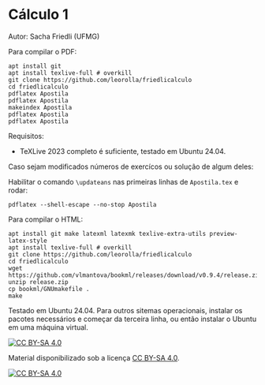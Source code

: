 # Cálculo 1

Autor: Sacha Friedli (UFMG)

Para compilar o PDF:

    apt install git
    apt install texlive-full # overkill
    git clone https://github.com/leorolla/friedlicalculo
    cd friedlicalculo
    pdflatex Apostila
    pdflatex Apostila
    makeindex Apostila
    pdflatex Apostila
    pdflatex Apostila

Requisitos:

- TeXLive 2023 completo é suficiente, testado em Ubuntu 24.04.

Caso sejam modificados números de exercícos ou solução de algum deles:

Habilitar o comando `\updateans` nas primeiras linhas de `Apostila.tex` e rodar:

    pdflatex --shell-escape --no-stop Apostila

Para compilar o HTML:

    apt install git make latexml latexmk texlive-extra-utils preview-latex-style
    apt install texlive-full # overkill
    git clone https://github.com/leorolla/friedlicalculo
    cd friedlicalculo
    wget https://github.com/vlmantova/bookml/releases/download/v0.9.4/release.zip
    unzip release.zip
    cp bookml/GNUmakefile .
    make

Testado em Ubuntu 24.04. Para outros sitemas operacionais, instalar os pacotes necessários e começar da terceira linha, ou então instalar o Ubuntu em uma máquina virtual.

[![CC BY-SA 4.0][cc-by-sa-shield]][cc-by-sa]

Material disponibilizado sob a licença
[CC BY-SA 4.0][cc-by-sa].

[![CC BY-SA 4.0][cc-by-sa-image]][cc-by-sa]

[cc-by-sa]: http://creativecommons.org/licenses/by-sa/4.0/
[cc-by-sa-image]: https://licensebuttons.net/l/by-sa/4.0/88x31.png
[cc-by-sa-shield]: https://img.shields.io/badge/License-CC%20BY--SA%204.0-lightgrey.svg


